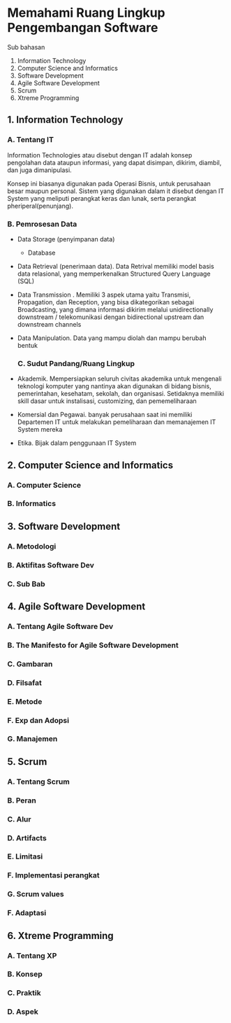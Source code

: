 # Memahami Ruang Lingkup Pengembangan Software
Sub bahasan
1. Information Technology
2. Computer Science and Informatics
3. Software Development
4. Agile Software Development
5. Scrum
6. Xtreme Programming

## 1. Information Technology
   ### A. Tentang IT
Information Technologies atau disebut dengan IT adalah konsep pengolahan data ataupun informasi, yang dapat disimpan, dikirim, diambil, dan juga dimanipulasi. 

Konsep ini biasanya digunakan pada Operasi Bisnis, untuk perusahaan besar maupun personal. Sistem yang digunakan dalam it disebut dengan IT System yang meliputi perangkat keras dan lunak, serta perangkat pheriperal(penunjang).

   ### B. Pemrosesan Data
- Data Storage (penyimpanan data)
   - Database
- Data Retrieval (penerimaan data).
Data Retrival memiliki model basis data relasional, yang memperkenalkan Structured Query Language (SQL)
- Data Transmission .
Memiliki 3 aspek utama yaitu Transmisi, Propagation, dan Reception, yang bisa dikategorikan sebagai Broadcasting, yang dimana informasi dikirim melalui unidirectionally downstream / telekomunikasi dengan bidirectional upstream dan downstream channels
- Data Manipulation.
Data yang mampu diolah dan mampu berubah bentuk

   ### C. Sudut Pandang/Ruang Lingkup
- Akademik.
   Mempersiapkan seluruh civitas akademika untuk mengenali teknologi komputer yang nantinya akan digunakan di bidang bisnis, pemerintahan, kesehatam, sekolah, dan organisasi. Setidaknya memiliki skill dasar untuk instalisasi, customizing, dan pememeliharaan
- Komersial dan Pegawai.
   banyak perusahaan saat ini memiliki Departemen IT untuk melakukan pemeliharaan dan memanajemen IT System mereka
- Etika.
   Bijak dalam penggunaan IT System
## 2. Computer Science and Informatics
   ### A. Computer Science
   ### B. Informatics
## 3. Software Development
   ### A. Metodologi
   ### B. Aktifitas Software Dev
   ### C. Sub Bab
## 4. Agile Software Development
   ### A. Tentang Agile Software Dev
   ### B. The Manifesto for Agile Software Development
   ### C. Gambaran
   ### D. Filsafat
   ### E. Metode
   ### F. Exp dan Adopsi
   ### G. Manajemen
## 5. Scrum
   ### A. Tentang Scrum
   ### B. Peran
   ### C. Alur 
   ### D. Artifacts
   ### E. Limitasi
   ### F. Implementasi perangkat
   ### G. Scrum values
   ### F. Adaptasi
## 6. Xtreme Programming
   ### A. Tentang XP
   ### B. Konsep
   ### C. Praktik
   ### D. Aspek
